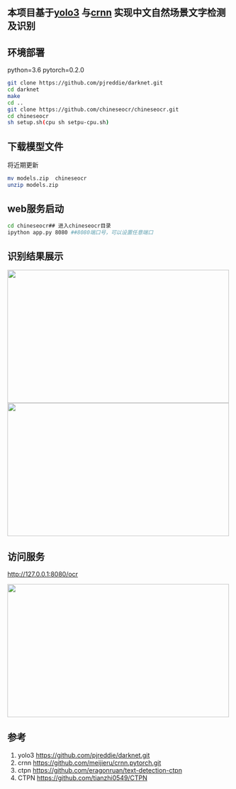 ## 本项目基于[yolo3](https://github.com/pjreddie/darknet.git) 与[crnn](https://github.com/meijieru/crnn.pytorch.git)  实现中文自然场景文字检测及识别

## 环境部署
python=3.6 pytorch=0.2.0
``` Bash
git clone https://github.com/pjreddie/darknet.git
cd darknet
make 
cd ..
git clone https://github.com/chineseocr/chineseocr.git
cd chineseocr
sh setup.sh(cpu sh setpu-cpu.sh)
```

## 下载模型文件   

将近期更新

``` Bash
mv models.zip  chineseocr
unzip models.zip 
```
## web服务启动

``` Bash
cd chineseocr## 进入chineseocr目录
ipython app.py 8080 ##8080端口号，可以设置任意端口
```

## 识别结果展示

<img width="500" height="300" src="https://github.com/chineseocr/chineseocr/blob/master/test/img1.png"/>
<img width="500" height="300" src="https://github.com/chineseocr/chineseocr/blob/master/test/4.png"/>

## 访问服务
http://127.0.0.1:8080/ocr

<img width="500" height="300" src="https://github.com/chineseocr/chineseocr/blob/master/test/demo.png"/>


## 参考
1. yolo3 https://github.com/pjreddie/darknet.git   
2. crnn  https://github.com/meijieru/crnn.pytorch.git              
3. ctpn  https://github.com/eragonruan/text-detection-ctpn    
4. CTPN  https://github.com/tianzhi0549/CTPN     

